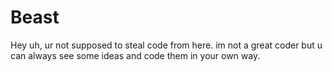 # Beast
Hey uh, ur not supposed to steal code from here.
im not a great coder but u can always see some ideas and code them in your own way.
